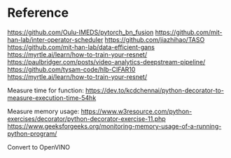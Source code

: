 # Reference
https://github.com/Oulu-IMEDS/pytorch_bn_fusion
https://github.com/mit-han-lab/inter-operator-scheduler
https://github.com/jiazhihao/TASO   
https://github.com/mit-han-lab/data-efficient-gans   
https://myrtle.ai/learn/how-to-train-your-resnet/    
https://paulbridger.com/posts/video-analytics-deepstream-pipeline/    
https://github.com/tysam-code/hlb-CIFAR10    
https://myrtle.ai/learn/how-to-train-your-resnet/      

Measure time for function: 
https://dev.to/kcdchennai/python-decorator-to-measure-execution-time-54hk

Measure memory usage:
https://www.w3resource.com/python-exercises/decorator/python-decorator-exercise-11.php
https://www.geeksforgeeks.org/monitoring-memory-usage-of-a-running-python-program/

Convert to OpenVINO